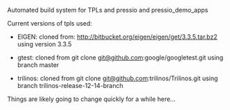 Automated build system for TPLs and pressio and pressio_demo_apps

Current versions of tpls used:

* EIGEN:
  cloned from: http://bitbucket.org/eigen/eigen/get/3.3.5.tar.bz2
  using version 3.3.5

* gtest:
  cloned from git clone git@github.com:google/googletest.git
  using branch master

* trilinos:
  cloned from git clone git@github.com:trilinos/Trilinos.git
  using branch trilinos-release-12-14-branch



Things are likely going to change quickly for a while here...
